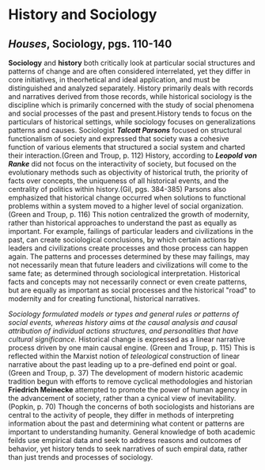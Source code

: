 # **History and Sociology**

## **_Houses_**, Sociology, pgs. 110-140

**Sociology** and **history** both critically look at particular social structures and patterns of change and are often considered interrelated, yet they differ in core initiatives, in theorhetical and ideal application, and must be distinguished and analyzed separately. History primarily deals with records and narratives derived from those records, while historical sociology is the discipline which is primarily concerned with the study of social phenomena and social processes of the past and present.History tends to focus on the particulars of historical settings, while sociology focuses on generalizations patterns and causes. Sociologist **_Talcott Parsons_** focused on structural functionalism of society and expressed that society was a cohesive function of various elements that structured a social system and charted their interaction.(Green and Troup, p. 112) History, according to **_Leopold von Ranke_** did not focus on the interactivity of society, but focused on the evolutionary methods such as objectivity of historical truth, the priority of facts over concepts, the uniqueness of all historical events, and the centrality of politics within history.(Gil, pgs. 384-385) Parsons also emphasized that historical change occurred when solutions to functional problems within a system moved to a higher level of social organization.(Green and Troup, p. 116) This notion centralized the growth of modernity, rather than historical approaches to understand the past as equally as important. For example, failings of particular leaders and civilizations in the past, can create sociological conclusions, by which certain actions by leaders and civilizations create processes and those process can happen again. The patterns and processes determined by these may failings, may not necessarily mean that future leaders and civilizations will come to the same fate; as determined through sociological interpretation. Historical facts and concepts may not necessarily connect or even create patterns, but are equally as important as social processes and the historical "road" to modernity and for creating functional, historical narratives.

*Sociology formulated models or types and general rules or patterns of social events, whereas history aims at the causal analysis and causal attribution of individual actions structures, and personalities that have cultural significance.* Historical change is expressed as a linear narrative process driven by one main causal engine. (Green and Troup, p. 115) This is reflected within the Marxist notion of *teleological* construction of linear narrative about the past leading up to a pre-defined end point or goal. (Green and Troup, p. 37) The development of modern historic academic tradition begun with efforts to remove cyclical methodologies and historian **Friedrich Meinecke** attempted to promote the power of human agency in the advancement of society, rather than a cynical view of inevitability. (Popkin, p. 70) Though the concerns of both sociologists and historians are central to the activity of people, they differ in methods of interpreting information about the past and determining what content or patterns are important to understanding humanity. General knowledge of both academic feilds use empirical data and seek to address reasons and outcomes of behavior, yet history tends to seek narratives of such empiral data, rather than just trends and processes of sociology. 
